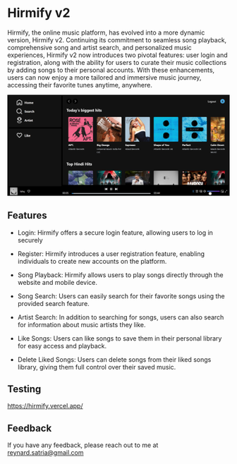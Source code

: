 # Hirmify v2

Hirmify, the online music platform, has evolved into a more dynamic version, Hirmify v2. Continuing its commitment to seamless song playback, comprehensive song and artist search, and personalized music experiences, Hirmify v2 now introduces two pivotal features: user login and registration, along with the ability for users to curate their music collections by adding songs to their personal accounts. With these enhancements, users can now enjoy a more tailored and immersive music journey, accessing their favorite tunes anytime, anywhere.

![image alt](https://github.com/ReynardChristiansen/Spotify_Clone_v2/blob/main/Project.png?raw=true)

## Features
- Login: Hirmify offers a secure login feature, allowing users to log in securely

- Register: Hirmify introduces a user registration feature, enabling individuals to create new accounts on the platform.
  
- Song Playback: Hirmify allows users to play songs directly through the website and mobile device.

- Song Search: Users can easily search for their favorite songs using the provided search feature.

- Artist Search: In addition to searching for songs, users can also search for information about music artists they like.

- Like Songs: Users can like songs to save them in their personal library for easy access and playback.
  
- Delete Liked Songs: Users can delete songs from their liked songs library, giving them full control over their saved music.



## Testing

https://hirmify.vercel.app/



## Feedback

If you have any feedback, please reach out to me at reynard.satria@gmail.com
